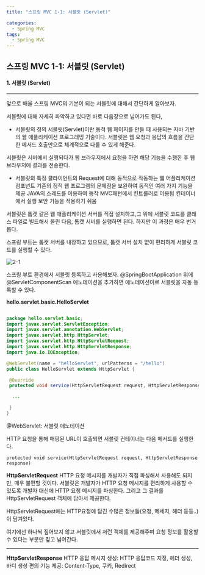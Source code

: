 ```yaml
---
title: "스프링 MVC 1-1: 서블릿 (Servlet)"

categories:
  - Spring MVC
tags:
  - Spring MVC
---
```


## 스프링 MVC 1-1: 서블릿 (Servlet)

#### 1. 서블릿 (Servlet)

---

앞으로 배울 스프링 MVC의 기본이 되는 서블릿에 대해서 간단하게 알아보자.

서블릿에 대해 자세히 파악하고 있다면 바로 다음장으로 넘어가도 된다,

- 서블릿의 정의
  서블릿(Servlet)이란 동적 웹 페이지를 만들 때 사용되는 자바 기반의 웹 애플리케이션 프로그래밍 기술이다. 서블릿은 웹 요청과 응답의 흐름을 간단한 메서드 호출만으로 체계적으로 다룰 수 있게 해준다.

서블릿은 서버에서 실행되다가 웹 브라우저에서 요청을 하면 해당 기능을 수행한 후 웹 브라우저에 결과를 전송한다.

- 서블릿의 특징
  클라이언트의 Request에 대해 동적으로 작동하는 웹 어플리케이션 컴포넌트
  기존의 정적 웹 프로그램의 문제점을 보완하여 동적인 여러 가지 기능을 제공
  JAVA의 스레드를 이용하여 동작
  MVC패턴에서 컨트롤러로 이용됨
  컨테이너에서 실행
  보안 기능을 적용하기 쉬움

서블릿은 톰캣 같은 웹 애플리케이션 서버를 직접 설치하고,그 위에 서블릿 코드를 클래스 파일로 빌드해서 올린 다음, 톰캣 서버를 실행하면 된다. 하지만 이 과정은 매우 번거롭다.

스프링 부트는 톰캣 서버를 내장하고 있으므로, 톰캣 서버 설치 없이 편리하게 서블릿 코드를 실행할 수 있다.

![2-1](https://github.com/mjh851819/mjh851819.github.io/assets/70308520/2bac4969-8692-4dea-968b-f1e52b08b94a)

스프링 부트 환경에서 서블릿 등록하고 사용해보자.
@SpringBootApplication 위에 @ServletComponentScan 에노테이션을 추가하면 에노테이션이르 서블릿을 자동 등록할 수 있다.

**hello.servlet.basic.HelloServlet**

```java

package hello.servlet.basic;
import javax.servlet.ServletException;
import javax.servlet.annotation.WebServlet;
import javax.servlet.http.HttpServlet;
import javax.servlet.http.HttpServletRequest;
import javax.servlet.http.HttpServletResponse;
import java.io.IOException;

@WebServlet(name = "helloServlet", urlPatterns = "/hello")
public class HelloServlet extends HttpServlet {

 @Override
 protected void service(HttpServletRequest request, HttpServletResponse response) throws ServletException, IOException {

  ...

 }
}

```

@WebServlet: 서블릿 애노테이션

HTTP 요청을 통해 매핑된 URL이 호출되면 서블릿 컨테이너는 다음 메서드를 실행한다.

```
protected void service(HttpServletRequest request, HttpServletResponse response)
```

**HttpServletRequest**
HTTP 요청 메시지를 개발자가 직접 파싱해서 사용해도 되지만, 매우 불편할 것이다. 서블릿은 개발자가 HTTP 요청 메시지를 편리하게 사용할 수 있도록 개발자 대신에 HTTP 요청 메시지를 파싱한다. 그리고 그 결과를 HttpServletRequest 객체에 담아서 제공한다.

HttpServletRequest에는 HTTP요청에 담긴 수많은 정보들(요청, 메세지, 헤더 등등..)이 담겨있다.

여기에선 하나씩 짚어보지 않고 서블릿에서 저런 객체를 제공해주며 요청 정보를 활용할 수 있다는 부분만 짚고 넘어간다.

---

**HttpServletResponse**
HTTP 응답 메시지 생성: HTTP 응답코드 지정, 헤더 생성, 바디 생성
편의 기능 제공: Content-Type, 쿠키, Redirect
